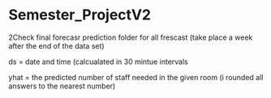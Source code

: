 # Semester_ProjectV2
2Check final forecasr prediction folder for all frescast (take place a week after the end of the data set)


ds = date and time (calcualated in 30 mintue intervals

yhat = the predicted number of staff needed in the given room (i rounded all answers to the nearest number)
